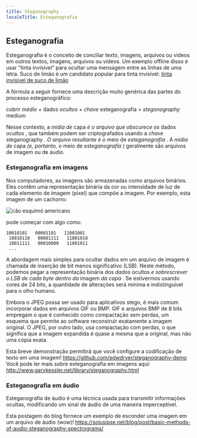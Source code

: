 ```yaml
---
title: Steganography
localeTitle: Esteganografia
---
```

## Esteganografia

Esteganografia é o conceito de conciliar texto, imagens, arquivos ou vídeos em outros textos, imagens, arquivos ou vídeos. Um exemplo offline disso é usar "tinta invisível" para ocultar uma mensagem entre as linhas de uma letra. Suco de limão é um candidato popular para tinta invisível: [tinta invisível de suco de limão](https://www.youtube.com/embed/poCnU_crpjQ)

A fórmula a seguir fornece uma descrição muito genérica das partes do processo esteganográfico:

cobrir _médio +_ dados _ocultos_ + _chave_ esteganografia _\= stegonography_ medium

Nesse contexto, a _mídia de_ capa _é o arquivo que obscurece os_ dados _ocultos_ , que também podem ser criptografados usando a _chave_ steganography _. O arquivo resultante é o_ meio de _esteganografia_ . A _mídia de_ capa _(e, portanto, o_ meio de _esteganografia_ ) geralmente são arquivos de imagem ou de áudio.

### Esteganografia em imagens

Nos computadores, as imagens são armazenadas como arquivos binários. Eles contêm uma representação binária da cor ou intensidade de luz de cada elemento de imagem (pixel) que compõe a imagem. Por exemplo, esta imagem de um cachorro:

![cão esquimó americano](https://upload.wikimedia.org/wikipedia/commons/4/47/American_Eskimo_Dog.jpg)

pode começar com algo como:
```
10010101   00001101   11001001 
 10010110   00001111   11001010 
 10011111   00010000   11001011 
 ... 
```

A abordagem mais simples para ocultar dados em um arquivo de imagem é chamada de inserção de bit menos significativo (LSB). Neste método, podemos pegar a representação binária dos _dados_ ocultos _e sobrescrever o LSB de cada byte dentro da_ imagem _da capa_ . Se estivermos usando cores de 24 bits, a quantidade de alterações será mínima e indistinguível para o olho humano.

Embora o JPEG possa ser usado para aplicativos stego, é mais comum incorporar dados em arquivos GIF ou BMP. GIF e arquivos BMP de 8 bits empregam o que é conhecido como compactação sem perdas, um esquema que permite ao software reconstruir exatamente a imagem original. O JPEG, por outro lado, usa compactação com perdas, o que significa que a imagem expandida é quase a mesma que a original, mas não uma cópia exata.

Esta breve demonstração permitirá que você configure a codificação de texto em uma imagem! https://github.com/edwdryer/steganography-demo Você pode ler mais sobre esteganografia em imagens aqui: http://www.garykessler.net/library/steganography.html

### Esteganografia em áudio

Esteganografia de áudio é uma técnica usada para transmitir informações ocultas, modificando um sinal de áudio de uma maneira imperceptível.

Esta postagem do blog fornece um exemplo de esconder uma imagem em um arquivo de áudio (wow)! https://solusipse.net/blog/post/basic-methods-of-audio-steganography-spectrograms/